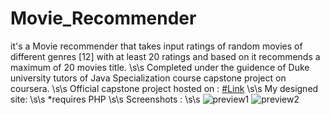 # Movie_Recommender
it's a Movie recommender that takes input ratings of random movies of different genres [12] with at least 20 ratings and based on it recommends a maximum of 20 movies title. \s\s
Completed under the guidence of Duke university tutors of Java Specialization course capstone project on coursera. \s\s
Official capstone project hosted on : [#Link](https://www.dukelearntoprogram.com//capstone/recommender.php?id=w5Zie9VfIyB2xz) \s\s
My designed site: \s\s
*requires PHP \s\s
Screenshots : \s\s
![preview1]("images/screenshot_1.jpg")
![preview2]("images/screenshot_2.jpg")
